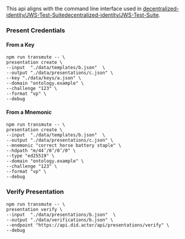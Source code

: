 This api aligns with the command line interface used in [decentralized-identity/JWS-Test-Suitedecentralized-identity/JWS-Test-Suite](https://github.com/decentralized-identity/JWS-Test-Suite).

### Present Credentials

#### From a Key

```
npm run transmute -- \
presentation create \
--input  "./data/templates/b.json"  \
--output "./data/presentations/c.json" \
--key "./data/keys/a.json" \
--domain "ontology.example" \
--challenge "123" \
--format "vp" \
--debug
```

#### From a Mnemonic

```
npm run transmute -- \
presentation create \
--input  "./data/templates/b.json"  \
--output "./data/presentations/c.json" \
--mnemonic "correct horse battery staple" \
--hdpath "m/44’/0’/0’/0" \
--type "ed25519" \
--domain "ontology.example" \
--challenge "123" \
--format "vp" \
--debug
```

### Verify Presentation

```
npm run transmute -- \
presentation verify \
--input  "./data/presentations/b.json"  \
--output "./data/verifications/b.json" \
--endpoint "https://api.did.actor/api/presentations/verify" \
--debug
```
